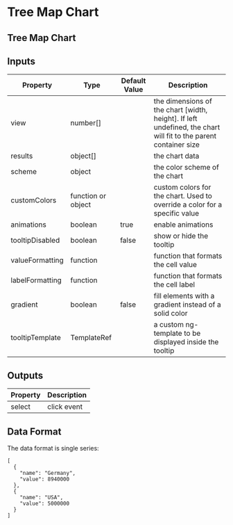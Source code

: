 # Tree Map Chart

## Tree Map Chart

## Inputs

| Property | Type | Default Value | Description |
| --- | --- | --- | --- |
| view | number\[\] |  | the dimensions of the chart \[width, height\]. If left undefined, the chart will fit to the parent container size |
| results | object\[\] |  | the chart data |
| scheme | object |  | the color scheme of the chart |
| customColors | function or object |  | custom colors for the chart. Used to override a color for a specific value |
| animations | boolean | true | enable animations |
| tooltipDisabled | boolean | false | show or hide the tooltip |
| valueFormatting | function |  | function that formats the cell value |
| labelFormatting | function |  | function that formats the cell label |
| gradient | boolean | false | fill elements with a gradient instead of a solid color |
| tooltipTemplate | TemplateRef |  | a custom ng-template to be displayed inside the tooltip |

## Outputs

| Property | Description |
| --- | --- |
| select | click event |

## Data Format

The data format is single series:

```text
[
  {
    "name": "Germany",
    "value": 8940000
  },
  {
    "name": "USA",
    "value": 5000000
  }
]
```


